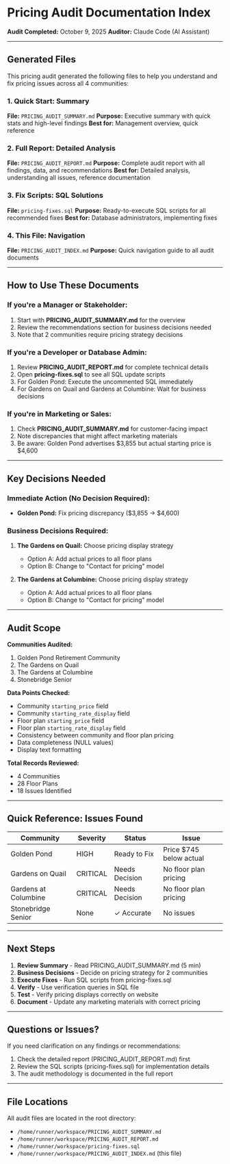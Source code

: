 # Pricing Audit Documentation Index

**Audit Completed:** October 9, 2025
**Auditor:** Claude Code (AI Assistant)

---

## Generated Files

This pricing audit generated the following files to help you understand and fix pricing issues across all 4 communities:

### 1. Quick Start: Summary
**File:** `PRICING_AUDIT_SUMMARY.md`
**Purpose:** Executive summary with quick stats and high-level findings
**Best for:** Management overview, quick reference

### 2. Full Report: Detailed Analysis
**File:** `PRICING_AUDIT_REPORT.md`
**Purpose:** Complete audit report with all findings, data, and recommendations
**Best for:** Detailed analysis, understanding all issues, reference documentation

### 3. Fix Scripts: SQL Solutions
**File:** `pricing-fixes.sql`
**Purpose:** Ready-to-execute SQL scripts for all recommended fixes
**Best for:** Database administrators, implementing fixes

### 4. This File: Navigation
**File:** `PRICING_AUDIT_INDEX.md`
**Purpose:** Quick navigation guide to all audit documents

---

## How to Use These Documents

### If you're a Manager or Stakeholder:
1. Start with **PRICING_AUDIT_SUMMARY.md** for the overview
2. Review the recommendations section for business decisions needed
3. Note that 2 communities require pricing strategy decisions

### If you're a Developer or Database Admin:
1. Review **PRICING_AUDIT_REPORT.md** for complete technical details
2. Open **pricing-fixes.sql** to see all SQL update scripts
3. For Golden Pond: Execute the uncommented SQL immediately
4. For Gardens on Quail and Gardens at Columbine: Wait for business decisions

### If you're in Marketing or Sales:
1. Check **PRICING_AUDIT_SUMMARY.md** for customer-facing impact
2. Note discrepancies that might affect marketing materials
3. Be aware: Golden Pond advertises $3,855 but actual starting price is $4,600

---

## Key Decisions Needed

### Immediate Action (No Decision Required):
- **Golden Pond:** Fix pricing discrepancy ($3,855 → $4,600)

### Business Decisions Required:
1. **The Gardens on Quail:** Choose pricing display strategy
   - Option A: Add actual prices to all floor plans
   - Option B: Change to "Contact for pricing" model

2. **The Gardens at Columbine:** Choose pricing display strategy
   - Option A: Add actual prices to all floor plans
   - Option B: Change to "Contact for pricing" model

---

## Audit Scope

**Communities Audited:**
1. Golden Pond Retirement Community
2. The Gardens on Quail
3. The Gardens at Columbine
4. Stonebridge Senior

**Data Points Checked:**
- Community `starting_price` field
- Community `starting_rate_display` field
- Floor plan `starting_price` field
- Floor plan `starting_rate_display` field
- Consistency between community and floor plan pricing
- Data completeness (NULL values)
- Display text formatting

**Total Records Reviewed:**
- 4 Communities
- 28 Floor Plans
- 18 Issues Identified

---

## Quick Reference: Issues Found

| Community | Severity | Status | Issue |
|-----------|----------|--------|-------|
| Golden Pond | HIGH | Ready to Fix | Price $745 below actual |
| Gardens on Quail | CRITICAL | Needs Decision | No floor plan pricing |
| Gardens at Columbine | CRITICAL | Needs Decision | No floor plan pricing |
| Stonebridge Senior | None | ✓ Accurate | No issues |

---

## Next Steps

1. **Review Summary** - Read PRICING_AUDIT_SUMMARY.md (5 min)
2. **Business Decisions** - Decide on pricing strategy for 2 communities
3. **Execute Fixes** - Run SQL scripts from pricing-fixes.sql
4. **Verify** - Use verification queries in SQL file
5. **Test** - Verify pricing displays correctly on website
6. **Document** - Update any marketing materials with correct pricing

---

## Questions or Issues?

If you need clarification on any findings or recommendations:
1. Check the detailed report (PRICING_AUDIT_REPORT.md) first
2. Review the SQL scripts (pricing-fixes.sql) for implementation details
3. The audit methodology is documented in the full report

---

## File Locations

All audit files are located in the root directory:
- `/home/runner/workspace/PRICING_AUDIT_SUMMARY.md`
- `/home/runner/workspace/PRICING_AUDIT_REPORT.md`
- `/home/runner/workspace/pricing-fixes.sql`
- `/home/runner/workspace/PRICING_AUDIT_INDEX.md` (this file)
